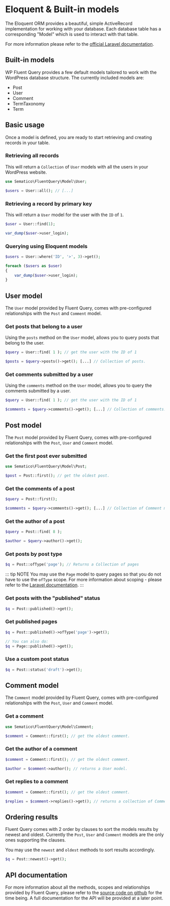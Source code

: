 # Eloquent & Built-in models

The Eloquent ORM provides a beautiful, simple ActiveRecord implementation for working with your database. Each database table has a corresponding "Model" which is used to interact with that table.

For more information please refer to the [official Laravel documentation](https://laravel.com/docs/8.x/eloquent).

## Built-in models

WP Fluent Query provides a few default models tailored to work with the WordPress database structure. The currently included models are:

- Post
- User
- Comment
- TermTaxonomy
- Term

## Basic usage

Once a model is defined, you are ready to start retrieving and creating records in your table.

### Retrieving all records
This will return a `Collection` of `User` models with all the users in your WordPress website.

```php
use Sematico\FluentQuery\Model\User;

$users = User::all(); // [...]
```

### Retrieving a record by primary key
This will return a `User` model for the user with the `ID` of `1`.
```php
$user = User::find(1);

var_dump($user->user_login);
```

### Querying using Eloquent models

```php
$users = User::where('ID', '>', 3)->get();

foreach ($users as $user)
{
    var_dump($user->user_login);
}
```

## User model
The `User` model provided by Fluent Query, comes with pre-configured relationships with the `Post` and `Comment` model.

### Get posts that belong to a user

Using the `posts` method on the `User` model, allows you to query posts that belong to the user.

```php
$query = User::find( 1 ); // get the user with the ID of 1

$posts = $query->posts()->get(); [...] // Collection of posts.
```

### Get comments submitted by a user

Using the `comments` method on the `User` model, allows you to query the comments submitted by a user.

```php
$query = User::find( 1 ); // get the user with the ID of 1

$comments = $query->comments()->get(); [...] // Collection of comments.
```

## Post model

The `Post` model provided by Fluent Query, comes with pre-configured relationships with the `Post`, `User` and `Comment` model.

### Get the first post ever submitted

```php
use Sematico\FluentQuery\Model\Post;

$post = Post::first(); // get the oldest post.
```

### Get the comments of a post

```php
$query = Post::first();

$comments = $query->comments()->get(); [...] // Collection of Comment models.
```

### Get the author of a post

```php
$query = Post::find( 8 );

$author = $query->author()->get();
```

### Get posts by post type

```php
$q = Post::ofType('page'); // Returns a Collection of pages
```
::: tip NOTE
You may use the `Page` model to query pages so that you do not have to use the `ofType` scope. For more information about scoping - please refer to the [Laravel documentation](https://laravel.com/docs/8.x/eloquent#query-scopes).
:::

### Get posts with the "published" status

```php
$q = Post::published()->get();
```

### Get published pages

```php
$q = Post::published()->ofType('page')->get();

// You can also do:
$q = Page::published()->get();
```

### Use a custom post status

```php
$q = Post::status('draft')->get();
```

## Comment model

The `Comment` model provided by Fluent Query, comes with pre-configured relationships with the `Post`, `User` and `Comment` model.

### Get a comment

```php
use Sematico\FluentQuery\Model\Comment;

$comment = Comment::first(); // get the oldest comment.
```

### Get the author of a comment

```php
$comment = Comment::first(); // get the oldest comment.

$author = $comment->author(); // returns a User model.
```

### Get replies to a comment


```php
$comment = Comment::first(); // get the oldest comment.

$replies = $comment->replies()->get(); // returns a collection of Comment models
```

## Ordering results

Fluent Query comes with 2 order by clauses to sort the models results by newest and oldest. Currently the `Post`, `User` and `Comment` models are the only ones supporting the clauses. 

You may use the `newest` and `oldest` methods to sort results accordingly.

```php
$q = Post::newest()->get();
```

## API documentation

For more information about all the methods, scopes and relationships provided by Fluent Query, please refer to the [source code on github](https://github.com/alessandrotesoro/wp-fluent-query) for the time being. A full documentation for the API will be provided at a later point.